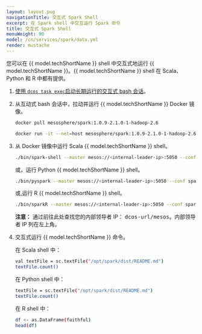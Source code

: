 ```yaml
---
layout: layout.pug
navigationTitle: 交互式 Spark Shell
excerpt: 在 Spark shell 中交互运行 Spark 命令
title: 交互式 Spark Shell
menuWeight: 90
model: /cn/services/spark/data.yml
render: mustache
---
```



您可以在 {{ model.techShortName }} shell 中交互式地运行 {{ model.techShortName }}。{{ model.techShortName }} shell 在 Scala、Python 和 R 中都有提供。

1. [使用 `dcos task exec`启动长期运行的交互式 bash 会话](/cn/1.11/monitoring/debugging/task-exec//#launch-a-long-running-interactive-bash-session)。

1. 从互动式 bash 会话中，拉动并运行 {{ model.techShortName }} Docker 镜像。
    ```bash
    docker pull mesosphere/spark:1.0.9-2.1.0-1-hadoop-2.6

    docker run -it --net=host mesosphere/spark:1.0.9-2.1.0-1-hadoop-2.6 /bin/bash
    ```

1. 从 Docker 镜像中运行 Scala {{ model.techShortName }} shell。

    ```bash
    ./bin/spark-shell --master mesos://<internal-leader-ip>:5050 --conf spark.mesos.executor.docker.image=mesosphere/spark:1.0.9-2.1.0-1-hadoop-2.6 --conf spark.mesos.executor.home=/opt/spark/dist
    ```

    或，运行 Python {{ model.techShortName }} shell。

    ```bash
    ./bin/pyspark --master mesos://<internal-leader-ip>:5050 --conf spark.mesos.executor.docker.image=mesosphere/spark:1.0.9-2.1.0-1-hadoop-2.6 --conf spark.mesos.executor.home=/opt/spark/dist
    ```
    或,运行 R {{ model.techShortName }} shell。
    ```bash
    ./bin/sparkR --master mesos://<internal-leader-ip>:5050 --conf spark.mesos.executor.docker.image=mesosphere/spark:1.0.9-2.1.0-1-hadoop-2.6 --conf spark.mesos.executor.home=/opt/spark/dist
    ```
    <p class="message--note"><strong>注意：</strong> 通过前往此处查找您的内部领导者 IP： <tt>dcos-url/mesos</tt>。内部领导者 IP 列在左上角。</p>

1. 交互式运行 {{ model.techShortName }} 命令。

    在 Scala shell 中：
    ```bash
    val textFile = sc.textFile("/opt/spark/dist/README.md")
    textFile.count()
    ```
    在 Python shell 中：
    ```bash
    textFile = sc.textFile("/opt/spark/dist/README.md")
    textFile.count()
    ```
    在 R shell 中：
    ```bash
    df <- as.DataFrame(faithful)
    head(df)
    ```
